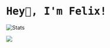 <h1><samp>Hey👋, I'm Felix!</samp></h2>

![Stats](https://github-readme-stats.vercel.app/api?username=hypntc&show_icons=true&count_private=true&hide_border=true&title_color=CF50F6&icon_color=CF50F6&text_color=c9d1d9&bg_color=0d1117&custom_title=GitHub%20Stats)

![](https://komarev.com/ghpvc/?username=JoHoop)